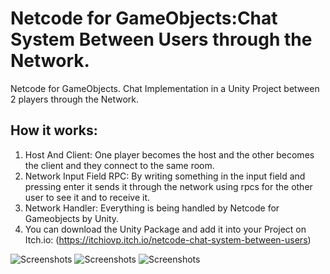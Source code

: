 # Netcode for GameObjects:Chat System Between Users through the Network.
Netcode for GameObjects. Chat Implementation in a Unity Project between 2 players through the Network.


## How it works:
1. Host And Client: One player becomes the host and the other becomes the client and they connect to the same room.
2. Network Input Field RPC: By writing something in the input field and pressing enter it sends it through the network using rpcs for the other user to see it and to receive it.
3. Network Handler: Everything is being handled by Netcode for Gameobjects by Unity.
4. You can download the Unity Package and add it into your Project on Itch.io: (https://itchiovp.itch.io/netcode-chat-system-between-users)

![Screenshots](https://img.itch.zone/aW1hZ2UvMjUxMzUzNS8xNDk0MTE5NC5wbmc=/original/8hnSQD.png)
![Screenshots](https://img.itch.zone/aW1hZ2UvMjUxMzUzNS8xNDk0MTE5NS5wbmc=/original/0K%2BpsO.png)
![Screenshots](https://img.itch.zone/aW1hZ2UvMjUxMzUzNS8xNDk0MTE5Ni5wbmc=/original/8gYpS%2B.png)
